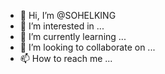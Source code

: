 - 👋 Hi, I’m @SOHELKING
- 👀 I’m interested in ...
- 🌱 I’m currently learning ...
- 💞️ I’m looking to collaborate on ...
- 📫 How to reach me ...

<!---
SOHELKING/SOHELKING is a ✨ special ✨ repository because its `README.md` (this file) appears on your GitHub profile.
You can click the Preview link to take a look at your changes.
--->
